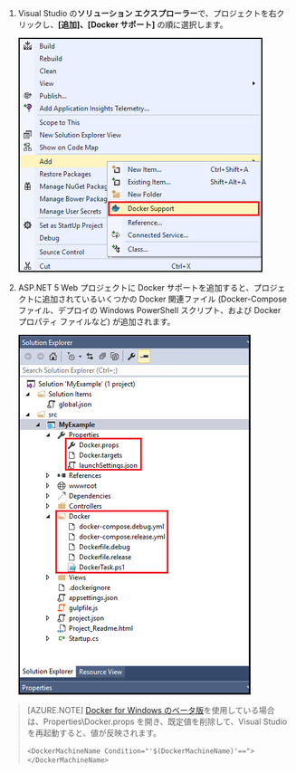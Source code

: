 1. Visual Studio の**ソリューション エクスプローラー**で、プロジェクトを右クリックし、**[追加]、[Docker サポート]** の順に選択します。

    ![Docker サポート コンテキスト メニューの追加](media/vs-azure-tools-docker-add-docker-support/docker-support-context-menu.png)

1. ASP.NET 5 Web プロジェクトに Docker サポートを追加すると、プロジェクトに追加されているいくつかの Docker 関連ファイル (Docker-Compose ファイル、デプロイの Windows PowerShell スクリプト、および Docker プロパティ ファイルなど) が追加されます。

    ![プロジェクトに追加された Docker ファイル](media/vs-azure-tools-docker-add-docker-support/docker-files-added.png)
    
> [AZURE.NOTE] [Docker for Windows のベータ版](https://beta.docker.com)を使用している場合は、Properties\\Docker.props を開き、既定値を削除して、Visual Studio を再起動すると、値が反映されます。
> 
> ```
> <DockerMachineName Condition="'$(DockerMachineName)'=="></DockerMachineName>
> ```

<!---HONumber=AcomDC_0622_2016-->